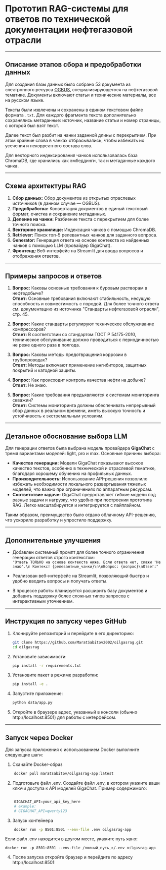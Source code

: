 # Прототип RAG-системы для ответов по технической документации нефтегазовой отрасли

---

## Описание этапов сбора и предобработки данных

Для создания базы данных было собрано 53 документа из электронного ресурса [OGBUS](http://www.ogbus.ru), специализирующегося на нефтегазовой тематике. Документы включают статьи и технические материалы, все на русском языке.

Тексты были извлечены и сохранены в едином текстовом файле формата `.txt`. Для каждого фрагмента текста дополнительно сохранялись метаданные: источник, название статьи и номер страницы, с которой был взят текст.

Далее текст был разбит на чанки заданной длины с перекрытием. При этом крайние слова в чанках отбрасывались, чтобы избежать их усечения и некорректного состава слов.

Для векторного индексирования чанков использовалась база ChromaDB, где хранились как эмбеддинги, так и метаданные каждого чанка.

---

## Схема архитектуры RAG

1. **Сбор данных:** Сбор документов из открытых отраслевых источников (в данном случае — OGBUS).
2. **Предобработка:** Конвертация документов в единый текстовый формат, очистка и сохранение метаданных.
3. **Деление на чанки:** Разбиение текста с перекрытием для более точного поиска.
4. **Векторное хранилище:** Индексация чанков с помощью ChromaDB.
5. **Retriever:** Поиск топ-5 релевантных чанков для заданного вопроса.
6. **Generator:** Генерация ответа на основе контекста из найденных чанков с помощью LLM (провайдер GigaChat).
7. **Фронтенд:** Веб-интерфейс на Streamlit для ввода вопросов и отображения ответов.

---

## Примеры запросов и ответов

1. **Вопрос:** Каковы основные требования к буровым растворам в нефтедобыче?  
   **Ответ:** Основные требования включают стабильность, несущую способность и совместимость с породой. Для более точного ответа см. документацию из источника "Стандарты нефтегазовой отрасли", стр. 45.

2. **Вопрос:** Какие стандарты регулируют техническое обслуживание компрессоров?  
   **Ответ:** В соответствии со стандартом ГОСТ Р 54175-2010, техническое обслуживание должно проводиться с периодичностью не реже одного раза в полгода.

3. **Вопрос:** Каковы методы предотвращения коррозии в трубопроводах?  
   **Ответ:** Методы включают применение ингибиторов, защитных покрытий и катодной защиты.

4. **Вопрос:** Как происходит контроль качества нефти на добыче?  
   **Ответ:** Не знаю.

5. **Вопрос:** Какие требования предъявляются к системам мониторинга скважин?  
   **Ответ:** Системы мониторинга должны обеспечивать непрерывный сбор данных в реальном времени, иметь высокую точность и устойчивость к экстремальным условиям.

---

## Детальное обоснование выбора LLM

Для генерации ответов была выбрана модель провайдера **GigaChat** с тремя вариантами моделей: light, pro и max. Основные причины выбора:

- **Качество генерации:** Модели GigaChat показывают высокое качество текстов, особенно в технической и отраслевой тематике, благодаря хорошему обучению на профильных данных.
- **Производительность:** Использование API-решения позволило избежать необходимости локального развертывания тяжелых моделей, что важно при ограничениях по аппаратным ресурсам.
- **Соответствие задаче:** GigaChat предоставляет гибкие модели под разные задачи и нагрузку, что удобно при построении прототипа RAG. Легко масштабируется и интегрируется с пайплайном.

Таким образом, преимущество было отдано облачному API-решению, что ускорило разработку и упростило поддержку.

---

## Дополнительные улучшения

- Добавлен системный промпт для более точного ограничения генерации ответов строго контекстом:  
  `"Ответь ТОЛЬКО на основе контекста ниже. Если ответа нет, скажи 'Не знаю'.\n Контекст {релевантные_чанки}\n\nВопрос: {вопрос}\nОтвет:"`

- Реализован веб-интерфейс на Streamlit, позволяющий быстро и удобно вводить вопросы и получать ответы.

- В процессе работы планируется расширить базу документов и добавить поддержку более сложных типов запросов с интерактивным уточнением.

---

## Инструкция по запуску через GitHub

1. Клонируйте репозиторий и перейдите в его директорию:

   ```bash
   git clone https://github.com/MaratSabitov2002/oilgasrag.git
   cd oilgasrag

2. Установите зависимости:

    ```bash
    pip install -r requirements.txt

3. Установите пакет в режиме разработки:

    ```bash
    pip install -e .

4. Запустите приложение:

    ```bash
    python data/app.py
    
5. Откройте в браузере адрес, указанный в консоли (обычно http://localhost:8501) для работы с интерфейсом.
---

## Запуск через Docker

Для запуска приложения с использованием Docker выполните следующие шаги:

1. Скачайте Docker-образ

```bash
    docker pull maratsabitov/oilgasrag-app:latest
```

2. Подготовьте файл .env. Создайте файл .env, в котором укажите ваши ключи доступа к API моделей GigaChat. Пример содержимого:

```python

    GIGACHAT_API=your_api_key_here
    # example:
    # GIGACHAT_API=qwerty123
```
3. Запуск контейнера

```bash
    docker run -p 8501:8501 --env-file .env oilgasrag-app
```

Если файл .env находится в другом месте, укажите путь явно:
```
docker run -p 8501:8501 --env-file /полный_путь_к/.env oilgasrag-app
```
4. После запуска откройте браузер и перейдите по адресу http://localhost:8501

